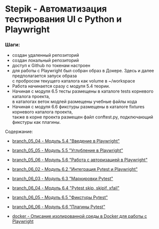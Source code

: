 # Stepik - Автоматизация тестирования UI с Python и Playwright

### Шаги:
- создан удаленный репозиторий
- создан локальный репозиторий
- доступ к Github по токенам настроен
- для работы с Playwright был собран образ в Докере. Здесь и далее предполагается запуск образа  
с пробросом текущего каталога как volume в ~/workspace
- Работа начинается сразу с модуля 5.4 теории.  
- Начиная с модуля 6.5 тесты размещены в каталоге tests корневого каталога проекта,  
в каталогах веток модлей размещены учебные файлы кода  
- Начиная с модуля 6.6 фикстуры размещены в каталоге fixtures корневого каталога проекта,  
также в корне проекта размещен файл conftest.py, подключающий фикстуры как плагины. 

Содержание:
- [branch_05_04 - Модуль 5.4 "Введение в Playwright"](./branch_05_04/readme.md)
- [branch_05_05 - Модуль 5.5 "Углубление в Playwright"](./branch_05_05/readme.md)
- [branch_05_06 - Модуль 5.6 "Работа с авторизацией в Playwright"](./branch_05_06/readme.md)
- [branch_06_02 - Модуль 6.2 "Интеграция Pytest и Playwright"](./branch_06_02/readme.md)
- [branch_06_03 - Модуль 6.3 "Маркировки Pytest"](./branch_06_03/readme.md)
- [branch_06_04 - Модуль 6.4 "Pytest skip, skipif, xfail"](./branch_06_04/readme.md)
- [branch_06_05 - Модуль 6.5 "Фикстуры Pytest"](./branch_06_05/readme.md)
- [branch_06_06 - Модуль 6.6 "Плагины Pytest"](./branch_06_06/readme.md)

- [docker - Описание изолированной среды в Docker для работы с Playwright](./docker/readme.md)
